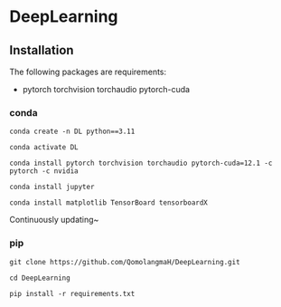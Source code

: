 # DeepLearning

## Installation
The following packages are requirements:
- pytorch torchvision torchaudio pytorch-cuda

### conda
```
conda create -n DL python==3.11
```
```
conda activate DL
```
```
conda install pytorch torchvision torchaudio pytorch-cuda=12.1 -c pytorch -c nvidia
```
```
conda install jupyter
```
```
conda install matplotlib TensorBoard tensorboardX
```
Continuously updating~

### pip
```
git clone https://github.com/QomolangmaH/DeepLearning.git
```
```
cd DeepLearning
```
```
pip install -r requirements.txt
```
